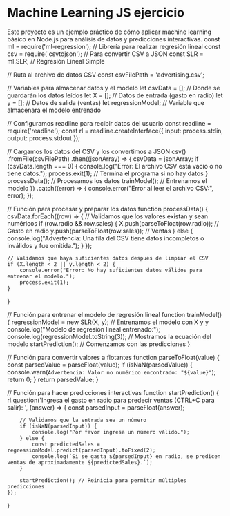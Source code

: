 # Machine Learning JS ejercicio
 Este proyecto es un ejemplo práctico de cómo aplicar machine learning básico en Node.js para análisis de datos y predicciones interactivas.
const ml = require('ml-regression'); // Librería para realizar regresión lineal
const csv = require('csvtojson'); // Para convertir CSV a JSON
const SLR = ml.SLR; // Regresión Lineal Simple


// Ruta al archivo de datos CSV
const csvFilePath = 'advertising.csv';

// Variables para almacenar datos y el modelo
let csvData = []; // Donde se guardarán los datos leídos
let X = []; // Datos de entrada (gasto en radio)
let y = []; // Datos de salida (ventas)
let regressionModel; // Variable que almacenará el modelo entrenado

// Configuramos readline para recibir datos del usuario
const readline = require('readline');
const rl = readline.createInterface({
    input: process.stdin,
    output: process.stdout
});

// Cargamos los datos del CSV y los convertimos a JSON
csv()
    .fromFile(csvFilePath)
    .then((jsonArray) => {
        csvData = jsonArray;
        if (csvData.length === 0) {
            console.log("Error: El archivo CSV está vacío o no tiene datos.");
            process.exit(1); // Termina el programa si no hay datos
        }
        processData(); // Procesamos los datos
        trainModel(); // Entrenamos el modelo
    })
    .catch((error) => {
        console.error("Error al leer el archivo CSV:", error);
    });

// Función para procesar y preparar los datos
function processData() {
    csvData.forEach((row) => {
        // Validamos que los valores existan y sean numéricos
        if (row.radio && row.sales) {
            X.push(parseToFloat(row.radio)); // Gasto en radio
            y.push(parseToFloat(row.sales)); // Ventas
        } else {
            console.log("Advertencia: Una fila del CSV tiene datos incompletos o inválidos y fue omitida.");
        }
    });

    // Validamos que haya suficientes datos después de limpiar el CSV
    if (X.length < 2 || y.length < 2) {
        console.error("Error: No hay suficientes datos válidos para entrenar el modelo.");
        process.exit(1);
    }
}

// Función para entrenar el modelo de regresión lineal
function trainModel() {
    regressionModel = new SLR(X, y); // Entrenamos el modelo con X y y
    console.log("Modelo de regresión lineal entrenado:");
    console.log(regressionModel.toString(3)); // Mostramos la ecuación del modelo
    startPrediction(); // Comenzamos con las predicciones
}

// Función para convertir valores a flotantes
function parseToFloat(value) {
    const parsedValue = parseFloat(value);
    if (isNaN(parsedValue)) {
        console.warn(`Advertencia: Valor no numérico encontrado: "${value}"`);
        return 0;
    }
    return parsedValue;
}

// Función para hacer predicciones interactivas
function startPrediction() {
    rl.question('Ingresa el gasto en radio para predecir ventas (CTRL+C para salir): ', (answer) => {
        const parsedInput = parseFloat(answer);
        
        // Validamos que la entrada sea un número
        if (isNaN(parsedInput)) {
            console.log("Por favor ingresa un número válido.");
        } else {
            const predictedSales = regressionModel.predict(parsedInput).toFixed(2);
            console.log(`Si se gasta ${parsedInput} en radio, se predicen ventas de aproximadamente ${predictedSales}.`);
        }

        startPrediction(); // Reinicia para permitir múltiples predicciones
    });
}

